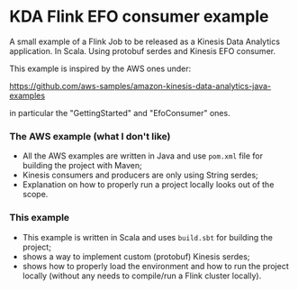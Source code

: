 # KDA Flink EFO consumer example

A small example of a Flink Job to be released as a Kinesis Data Analytics application. 
In Scala. Using protobuf serdes and Kinesis EFO consumer.

This example is inspired by the AWS ones under:

https://github.com/aws-samples/amazon-kinesis-data-analytics-java-examples

in particular the "GettingStarted" and "EfoConsumer" ones.

### The AWS example (what I don't like)

- All the AWS examples are written in Java and use `pom.xml` file for building the project with Maven;
- Kinesis consumers and producers are only using String serdes;
- Explanation on how to properly run a project locally looks out of the scope.

### This example

- This example is written in Scala and uses `build.sbt` for building the project;
- shows a way to implement custom (protobuf) Kinesis serdes; 
- shows how to properly load the environment and how to run the project locally (without any needs to compile/run a Flink cluster locally).


